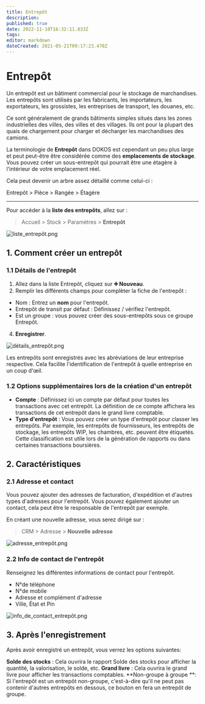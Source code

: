 ```yaml
---
title: Entrepôt
description: 
published: true
date: 2022-11-10T16:32:11.833Z
tags: 
editor: markdown
dateCreated: 2021-05-21T09:17:23.478Z
---
```


# Entrepôt
Un entrepôt est un bâtiment commercial pour le stockage de marchandises. Les entrepôts sont utilisés par les fabricants, les importateurs, les exportateurs, les grossistes, les entreprises de transport, les douanes, etc.

Ce sont généralement de grands bâtiments simples situés dans les zones industrielles des villes, des villes et des villages. Ils ont pour la plupart des quais de chargement pour charger et décharger les marchandises des camions.

La terminologie de **Entrepôt** dans DOKOS est cependant un peu plus large et peut peut-être être considérée comme des **emplacements de stockage**. Vous pouvez créer un sous-entrepôt qui pourrait être une étagère à l'intérieur de votre emplacement réel.

Cela peut devenir un arbre assez détaillé comme celui-ci :

Entrepôt > Pièce > Rangée > Étagère

---

Pour accéder à la **liste des entrepôts**, allez sur :

> Accueil > Stock > Paramètres > **Entrepôt**

![liste_entrepôt.png](/stocks/warehouse/liste_entrepôt.png)

## 1. Comment créer un entrepôt

### 1.1 Détails de l'entrepôt

1. Allez dans la liste Entrepôt, cliquez sur **:heavy_plus_sign: Nouveau**.
2. Remplir les différents champs pour complèter la fiche de l'entrepôt :
- Nom : Entrez un **nom** pour l'entrepôt.
- Entrepôt de transit par défaut : Définissez / vérifiez l'entrepôt.
- Est un groupe : vous pouvez créer des sous-entrepôts sous ce groupe Entrepôt.
4. **Enregistrer**.

![détails_entrepôt.png](/stocks/warehouse/détails_entrepôt.png)

Les entrepôts sont enregistrés avec les abréviations de leur entreprise respective. Cela facilite l'identification de l'entrepôt à quelle entreprise en un coup d'œil.

### 1.2 Options supplémentaires lors de la création d'un entrepôt

- **Compte** : Définissez ici un compte par défaut pour toutes les transactions avec cet entrepôt. La définition de ce compte affichera les transactions de cet entrepôt dans le grand livre comptable. 
- **Type d'entrepôt** : Vous pouvez créer un type d'entrepôt pour classer les entrepôts. Par exemple, les entrepôts de fournisseurs, les entrepôts de stockage, les entrepôts WIP, les chambres, etc. peuvent être étiquetés. Cette classification est utile lors de la génération de rapports ou dans certaines transactions boursières.

## 2. Caractéristiques

### 2.1 Adresse et contact

Vous pouvez ajouter des adresses de facturation, d'expédition et d'autres types d'adresses pour l'entrepôt. Vous pouvez également ajouter un contact, cela peut être le responsable de l'entrepôt par exemple.

En créant une nouvelle adresse, vous serez dirigé sur :
> CRM > Adresse > **Nouvelle adresse**

![adresse_entrepôt.png](/stocks/warehouse/adresse_entrepôt.png)

### 2.2 Info de contact de l'entrepôt

Renseignez les différentes informations de contact pour l'entrepôt.

- N°de téléphone
- N°de mobile
- Adresse et complément d'adresse
- Ville, État et Pin

![info_de_contact_entrepôt.png](/stocks/warehouse/info_de_contact_entrepôt.png)

## 3. Après l'enregistrement

Après avoir enregistré un entrepôt, vous verrez les options suivantes:

**Solde des stocks** : Cela ouvrira le rapport Solde des stocks pour afficher la quantité, la valorisation, le solde, etc.
**Grand livre** : Cela ouvrira le grand livre pour afficher les transactions comptables.
**Non-groupe à groupe **: Si l'entrepôt est un entrepôt non-groupe, c'est-à-dire qu'il ne peut pas contenir d'autres entrepôts en dessous, ce bouton en fera un entrepôt de groupe.








